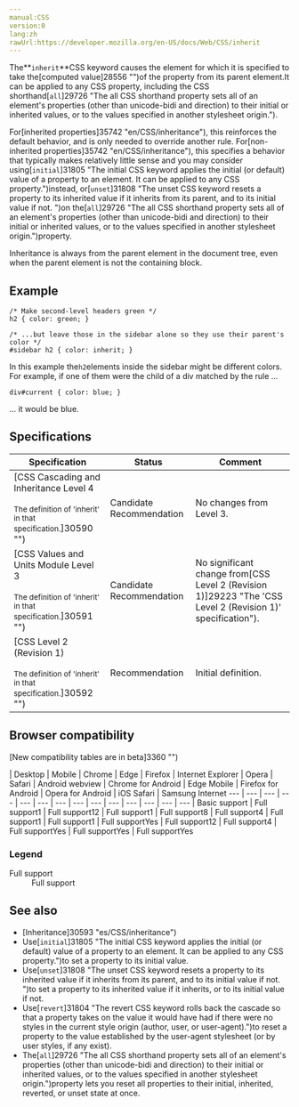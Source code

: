 ```yaml
---
manual:CSS
version:0
lang:zh
rawUrl:https://developer.mozilla.org/en-US/docs/Web/CSS/inherit
---
```






The**`inherit`**CSS keyword causes the element for which it is specified to take the[computed value]28556 "")of the property from its parent element.It can be applied to any CSS property, including the CSS shorthand[`all`]29726 "The all CSS shorthand property sets all of an element's properties (other than unicode-bidi and direction) to their initial or inherited values, or to the values specified in another stylesheet origin.").



For[inherited properties]35742 "en/CSS/inheritance"), this reinforces the default behavior, and is only needed to override another rule. For[non-inherited properties]35742 "en/CSS/inheritance"), this specifies a behavior that typically makes relatively little sense and you may consider using[`initial`]31805 "The initial CSS keyword applies the initial (or default) value of a property to an element. It can be applied to any CSS property.")instead, or[`unset`]31808 "The unset CSS keyword resets a property to its inherited value if it inherits from its parent, and to its initial value if not. ")on the[`all`]29726 "The all CSS shorthand property sets all of an element's properties (other than unicode-bidi and direction) to their initial or inherited values, or to the values specified in another stylesheet origin.")property.



Inheritance is always from the parent element in the document tree, even when the parent element is not the containing block.


## Example<a name="Example"></a>

```
/* Make second-level headers green */
h2 { color: green; }

/* ...but leave those in the sidebar alone so they use their parent's color */
#sidebar h2 { color: inherit; }
```


In this example the`h2`elements inside the sidebar might be different colors. For example, if one of them were the child of a div matched by the rule ...


```
div#current { color: blue; }
```


... it would be blue.


## Specifications<a name="Specifications"></a>

Specification | Status | Comment 
 ---  |  ---  |  ---  | 
[CSS Cascading and Inheritance Level 4<br></br><small>The definition of &#39;inherit&#39; in that specification.</small>]30590 "") | Candidate Recommendation | No changes from Level 3. 
[CSS Values and Units Module Level 3<br></br><small>The definition of &#39;inherit&#39; in that specification.</small>]30591 "") | Candidate Recommendation | No significant change from[CSS Level 2 (Revision 1)]29223 "The 'CSS Level 2 (Revision 1)' specification"). 
[CSS Level 2 (Revision 1)<br></br><small>The definition of &#39;inherit&#39; in that specification.</small>]30592 "") | Recommendation | Initial definition. 


## Browser compatibility<a name="Browser_compatibility"></a>
[New compatibility tables are in beta<i></i>]3360 "")

 | <abbr>Desktop<i></i></abbr> | <abbr>Mobile<i></i></abbr> 
 | <abbr>Chrome<i></i></abbr> | <abbr>Edge<i></i></abbr> | <abbr>Firefox<i></i></abbr> | <abbr>Internet Explorer<i></i></abbr> | <abbr>Opera<i></i></abbr> | <abbr>Safari<i></i></abbr> | <abbr>Android webview<i></i></abbr> | <abbr>Chrome for Android<i></i></abbr> | <abbr>Edge Mobile<i></i></abbr> | <abbr>Firefox for Android<i></i></abbr> | <abbr>Opera for Android<i></i></abbr> | <abbr>iOS Safari<i></i></abbr> | <abbr>Samsung Internet<i></i></abbr> 
 ---  |  ---  |  ---  |  ---  |  ---  |  ---  |  ---  |  ---  |  ---  |  ---  |  ---  |  ---  |  ---  |  ---  | 
Basic support | <abbr>Full support</abbr>1 | <abbr>Full support</abbr>12 | <abbr>Full support</abbr>1 | <abbr>Full support</abbr>8 | <abbr>Full support</abbr>4 | <abbr>Full support</abbr>1 | <abbr>Full support</abbr>1 | <abbr>Full support</abbr>Yes | <abbr>Full support</abbr>12 | <abbr>Full support</abbr>4 | <abbr>Full support</abbr>Yes | <abbr>Full support</abbr>Yes | <abbr>Full support</abbr>Yes 


### Legend<a name="Legend"></a>
<dl><dt id=''><abbr>Full support</abbr></dt><dd>Full support</dd></dl>


## See also<a name="See_also"></a>

* [Inheritance]30593 "es/CSS/inheritance")
* Use[`initial`]31805 "The initial CSS keyword applies the initial (or default) value of a property to an element. It can be applied to any CSS property.")to set a property to its initial value.
* Use[`unset`]31808 "The unset CSS keyword resets a property to its inherited value if it inherits from its parent, and to its initial value if not. ")to set a property to its inherited value if it inherits, or to its initial value if not.
* Use[`revert`]31804 "The revert CSS keyword rolls back the cascade so that a property takes on the value it would have had if there were no styles in the current style origin (author, user, or user-agent).")to reset a property to the value established by the user-agent stylesheet (or by user styles, if any exist).
* The[`all`]29726 "The all CSS shorthand property sets all of an element's properties (other than unicode-bidi and direction) to their initial or inherited values, or to the values specified in another stylesheet origin.")property lets you reset all properties to their initial, inherited, reverted, or unset state at once.



